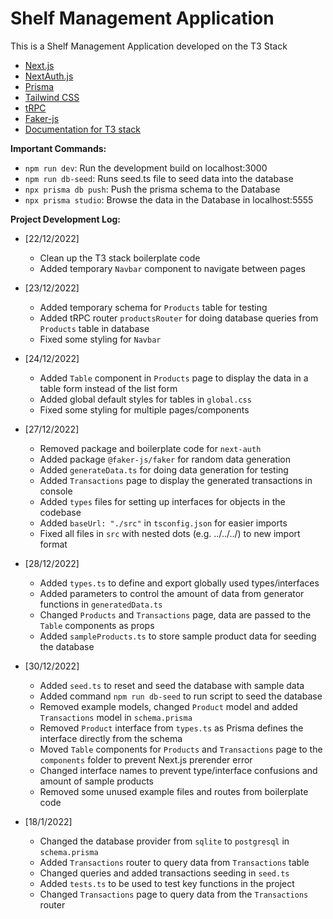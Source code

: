 # Shelf Management Application

This is a Shelf Management Application developed on the T3 Stack

- [Next.js](https://nextjs.org)
- [NextAuth.js](https://next-auth.js.org)
- [Prisma](https://prisma.io)
- [Tailwind CSS](https://tailwindcss.com)
- [tRPC](https://trpc.io)
- [Faker-js](https://fakerjs.dev/)
- [Documentation for T3 stack](https://create.t3.gg/)

**Important Commands:**

- `npm run dev`: Run the development build on localhost:3000
- `npm run db-seed`: Runs seed.ts file to seed data into the database
- `npx prisma db push`: Push the prisma schema to the Database
- `npx prisma studio`: Browse the data in the Database in localhost:5555

**Project Development Log:**

- [22/12/2022]

  - Clean up the T3 stack boilerplate code
  - Added temporary `Navbar` component to navigate between pages

- [23/12/2022]

  - Added temporary schema for `Products` table for testing
  - Added tRPC router `productsRouter` for doing database queries from `Products` table in database
  - Fixed some styling for `Navbar`

- [24/12/2022]

  - Added `Table` component in `Products` page to display the data in a table form instead of the list form
  - Added global default styles for tables in `global.css`
  - Fixed some styling for multiple pages/components

- [27/12/2022]

  - Removed package and boilerplate code for `next-auth`
  - Added package `@faker-js/faker` for random data generation
  - Added `generateData.ts` for doing data generation for testing
  - Added `Transactions` page to display the generated transactions in console
  - Added `types` files for setting up interfaces for objects in the codebase
  - Added `baseUrl: "./src"` in `tsconfig.json` for easier imports
  - Fixed all files in `src` with nested dots (e.g. ../../../) to new import format

- [28/12/2022]

  - Added `types.ts` to define and export globally used types/interfaces
  - Added parameters to control the amount of data from generator functions in `generatedData.ts`
  - Changed `Products` and `Transactions` page, data are passed to the `Table` components as props
  - Added `sampleProducts.ts` to store sample product data for seeding the database

- [30/12/2022]

  - Added `seed.ts` to reset and seed the database with sample data
  - Added command `npm run db-seed` to run script to seed the database
  - Removed example models, changed `Product` model and added `Transactions` model in `schema.prisma`
  - Removed `Product` interface from `types.ts` as Prisma defines the interface directly from the schema
  - Moved `Table` components for `Products` and `Transactions` page to the `components` folder to prevent Next.js prerender error
  - Changed interface names to prevent type/interface confusions and amount of sample products
  - Removed some unused example files and routes from boilerplate code

- [18/1/2022]

  - Changed the database provider from `sqlite` to `postgresql` in `schema.prisma`
  - Added `Transactions` router to query data from `Transactions` table
  - Changed queries and added transactions seeding in `seed.ts`
  - Added `tests.ts` to be used to test key functions in the project
  - Changed `Transactions` page to query data from the `Transactions` router
